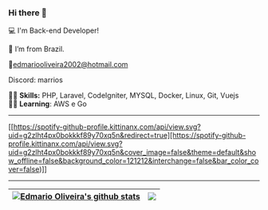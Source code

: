 
### Hi there 👋

:computer: I'm Back-end Developer!

:house_with_garden: I’m from Brazil.

📧edmariooliveira2002@hotmail.com

Discord: marrios

👨‍💻  <strong>Skills:</strong> PHP, Laravel, CodeIgniter, MYSQL, Docker, Linux, Git, Vuejs <br />
👨‍💻  <strong>Learning</strong>: AWS e Go <br />


<hr>

[[https://spotify-github-profile.kittinanx.com/api/view.svg?uid=g2zlht4px0bokkkf89y70xq5n&redirect=true][https://spotify-github-profile.kittinanx.com/api/view.svg?uid=g2zlht4px0bokkkf89y70xq5n&cover_image=false&theme=default&show_offline=false&background_color=121212&interchange=false&bar_color_cover=false)]]
<hr>


| <a href="https://github.com/anuraghazra/github-readme-stats"><img align="center" src="https://github-readme-stats.vercel.app/api?username=edmariooliver&show_icons=true&theme=buefy&hide_border=true&count_private=true&include_all_commits=true" alt="Edmario Oliveira's github stats" /></a> | <a href="https://github.com/anuraghazra/github-readme-stats"><img align="center" src="https://github-readme-stats.vercel.app/api/top-langs/?username=edmariooliver&theme=buefy&hide_border=true&langs_count=10&layout=compact" /></a> |
| ------------- | ------------- |
